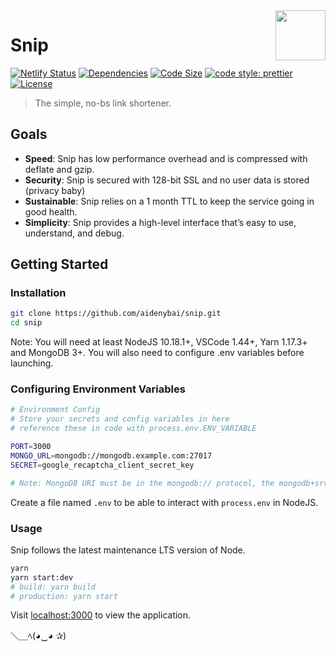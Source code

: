 <a href="https://snip.ml">
  <img src="https://snip.ml/img/logo.png" width="80px" align="right" />
</a>

# Snip

[![Netlify Status](https://api.netlify.com/api/v1/badges/394af265-a105-4fe8-afb9-ef0a68718780/deploy-status)](https://app.netlify.com/sites/snip-client/deploys)
[![Dependencies](https://img.shields.io/david/aidenybai/snip.svg?style=flat-square)](https://img.shields.io/david/aidenybai/snip.svg?style=flat-square)
[![Code Size](https://img.shields.io/github/languages/code-size/aidenybai/snip?style=flat-square)](https://img.shields.io/github/languages/code-size/aidenybai/snip?style=flat-square)
[![code style: prettier](https://img.shields.io/badge/code_style-prettier-ff69b4.svg?style=flat-square)](https://github.com/aidenybai/snip)
[![License](https://img.shields.io/github/license/aidenybai/snip?style=flat-square)](https://img.shields.io/github/license/aidenybai/snip?style=flat-square)

> The simple, no-bs link shortener.

## Goals

- **Speed**: Snip has low performance overhead and is compressed with deflate and gzip.
- **Security**: Snip is secured with 128-bit SSL and no user data is stored (privacy baby)
- **Sustainable**: Snip relies on a 1 month TTL to keep the service going in good health.
- **Simplicity**: Snip provides a high-level interface that’s easy to use, understand, and debug.

## Getting Started

### Installation

```bash
git clone https://github.com/aidenybai/snip.git
cd snip
```

Note: You will need at least NodeJS 10.18.1+, VSCode 1.44+, Yarn 1.17.3+ and MongoDB 3+. You will also need to configure .env variables before launching.

### Configuring Environment Variables

```bash
# Environment Config
# Store your secrets and config variables in here
# reference these in code with process.env.ENV_VARIABLE

PORT=3000
MONGO_URL=mongodb://mongodb.example.com:27017
SECRET=google_recaptcha_client_secret_key

# Note: MongoDB URI must be in the mongodb:// protocol, the mongodb+srv:// protocol is not supported
```

Create a file named `.env` to be able to interact with `process.env` in NodeJS.

### Usage

Snip follows the latest maintenance LTS version of Node.

```bash
yarn
yarn start:dev
# build: yarn build
# production: yarn start
```

Visit [localhost:3000](http://localhost:3000) to view the application.

＼＿ﾍ(◕‿◕ ✰)

